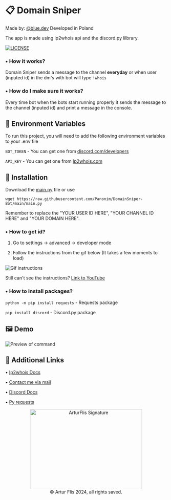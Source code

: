 
# 📋 Domain Sniper
Made by: [@blue.dev](https://bluee.dev/)
Developed in Poland

The app is made using ip2whois api and the discord.py lilbrary.

[![LICENSE](https://img.shields.io/badge/LICENSE-GNU-blue?style=flat-square&link=https://github.com/Panonim/DomainSniper-Bot/blob/main/LICENSE)](https://github.com/Panonim/DomainSniper-Bot?tab=GPL-3.0-1-ov-file)

### • How it works? 
Domain Sniper sends a message to the channel __everyday__ or when user (inputed id) in the dm's with bot will type `!whois`

### • How do I make sure it works?
Every time bot when the bots start running properly it sends the message to the channel (inputed id) and print a message in the console.

## 🔰 Environment Variables

To run this project, you will need to add the following environment variables to your .env file

`BOT_TOKEN` - You can get one from [discord.com/developers](https://discord.com/developers/applications)

`API_KEY` - You can get one from [Ip2whois.com](https://ip2whois.com/)


## 🔨 Installation

Download the [main.py](https://github.com/Panonim/DomainSniper-Bot/blob/main/main.py) file 
or use

```wget https://raw.githubusercontent.com/Panonim/DomainSniper-Bot/main/main.py```

Remember to replace the "YOUR USER ID HERE", "YOUR CHANNEL ID HERE" and "YOUR DOMAIN HERE".

### • How to get id?
1. Go to settings -> advanced -> developer mode

2. Follow the instructions from the gif below (It takes a few moments to load)

![Gif instructions](https://github.com/Panonim/DomainSniper-Bot/blob/main/rdm.gif)

Still can't see the instructions?
[Link to YouTube](https://youtu.be/Svnp-1Qd2Cg)
### • How to install packages?

`python -m pip install requests` - Requests package

`pip install discord` - Discord.py package
## 🖼 Demo

![Preview of command](https://i.postimg.cc/gc8yqtSh/3453454345-removebg-preview.png)

## 🔗 Additional Links
• [Ip2whois Docs](https://ip2whois.com/developers-api)

• [Contact me via mail](mailto:office@bluee.dev)

• [Discord Docs](https://discord.com/developers/docs/intro)

• [Py requests](https://pypi.org/project/requests/)


<div align="center"><img src="https://bluee.dev/assets/Signature.svg/" height=250px width=350px alt="ArturFlis Signature"/></div>
<div align="center">&copy; Artur Flis 2024, all rights saved.</div>
